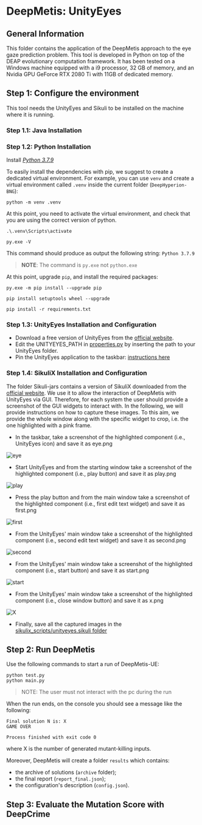 # DeepMetis: UnityEyes

## General Information ##
This folder contains the application of the DeepMetis approach to the eye gaze prediction problem.
This tool is developed in Python on top of the DEAP evolutionary computation framework. It has been tested on a Windows machine equipped with a i9 processor, 32 GB of memory, and an Nvidia GPU GeForce RTX 2080 Ti with 11GB of dedicated memory.

## Step 1: Configure the environment ##

This tool needs the UnityEyes and Sikuli to be installed on the machine where it is running. 

### Step 1.1: Java Installation ###

### Step 1.2: Python Installation ###

Install [_Python 3.7.9_](https://www.python.org/ftp/python/3.7.9/python-3.7.9-amd64.exe)

To easily install the dependencies with pip, we suggest to create a dedicated virtual environment. For example, you can use `venv` and create a virtual environment called `.venv` inside the current folder (`DeepHyperion-BNG`):

```
python -m venv .venv
```

At this point, you need to activate the virtual environment, and check that you are using the correct version of python.

``` 
.\.venv\Scripts\activate

py.exe -V
```
This command should produce as output the following string: `Python 3.7.9`

> **NOTE**: The command is `py.exe` not `python.exe`

At this point, upgrade `pip`, and install the required packages:

```
py.exe -m pip install --upgrade pip

pip install setuptools wheel --upgrade

pip install -r requirements.txt
```


### Step 1.3: UnityEyes Installation and Configuration ###

* Download a free version of UnityEyes from the [official website](https://www.cl.cam.ac.uk/research/rainbow/projects/unityeyes/data/UnityEyes_Windows.zip).  
* Edit the UNITYEYES_PATH in [properties.py](properties.py) by inserting the path to your UnityEyes folder. 
* Pin the UnityEyes application to the taskbar: [instructions here](https://support.microsoft.com/en-us/windows/pin-apps-and-folders-to-the-desktop-or-taskbar-f3c749fb-e298-4cf1-adda-7fd635df6bb0)

### Step 1.4: SikuliX Installation and Configuration ###

The folder Sikuli-jars contains a version of SikuliX downloaded from the [official website](http://sikulix.com). We use it to allow the interaction of DeepMetis with UnityEyes via GUI. Therefore, for each system the user should provide a screenshot of the GUI widgets to interact with. In the following, we will provide instructions on how to capture these images. To this aim, we provide the whole window along with the specific widget to crop, i.e. the one highlighted with a pink frame.

* In the taskbar, take a screenshot of the highlighted component (i.e., UnityEyes icon) and save it as eye.png

![eye](../images/eye.PNG)

* Start UnityEyes and from the starting window take a screenshot of the highlighted component (i.e., play button) and save it as play.png

![play](../images/play.PNG)

* Press the play button and from the main window take a screenshot of the highlighted component (i.e., first edit text widget) and save it as first.png

![first](../images/first.PNG)

* From the UnityEyes' main window take a screenshot of the highlighted component (i.e., second edit text widget) and save it as second.png

![second](../images/second.PNG)

* From the UnityEyes' main window take a screenshot of the highlighted component (i.e., start button) and save it as start.png

![start](../images/start.PNG)

* From the UnityEyes' main window take a screenshot of the highlighted component (i.e., close window button) and save it as x.png

![X](../images/X.PNG)

* Finally, save all the captured images in the [sikulix_scripts/unityeyes.sikuli folder](sikulix_scripts/unityeyes.sikuli/)

## Step 2: Run DeepMetis

Use the following commands to start a run of DeepMetis-UE:

```
python test.py
python main.py
```

> NOTE: The user must not interact with the pc during the run

When the run ends, on the console you should see a message like the following:

```
Final solution N is: X
GAME OVER

Process finished with exit code 0
```

where X is the number of generated mutant-killing inputs.

Moreover, DeepMetis will create a folder `results` which contains: 
* the archive of solutions (`archive` folder); 
* the final report (`report_final.json`);
* the configuration's description (`config.json`).

## Step 3: Evaluate the Mutation Score with DeepCrime ##
